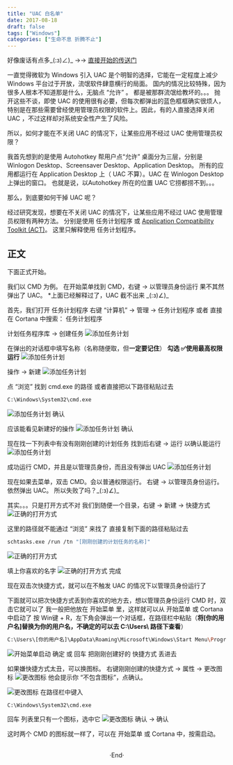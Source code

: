 ```yaml
---
title: "UAC 白名单"
date: 2017-08-18
draft: false
tags: ["Windows"]
categories: ["生命不息 折腾不止"]
---
```


好像废话有点多\_(:з)∠)\_ ->-> [直接开始的传送门](https://mogeko.github.io/2017/001/#Start)

一直觉得微软为 Windows 引入 UAC 是个明智的选择，它能在一定程度上减少 Windows 平台过于开放，流氓软件肆意横行的局面。
国内的情况比较特殊，因为很多人根本不知道那是什么，无脑点 “允许” 。
都是被那群流氓给教坏的。。。
抛开这些不谈，即使 UAC 的使用很有必要，但每次都弹出的蓝色框框确实很烦人，特别是在那些需要曾经使用管理员权限的软件上。因此，有的人直接选择关闭 UAC ，不过这样却对系统安全性产生了风险。

所以，如何才能在不关闭 UAC 的情况下，让某些应用不经过 UAC 使用管理员权限？

我首先想到的是使用 Autohotkey 帮用户点“允许”
桌面分为三层，分别是 Winlogon Desktop、Screensaver Desktop、Application Desktop。
所有的应用都运行在 Application Desktop 上（ UAC 不算）。UAC 在 Winlogon Desktop 上弹出的窗口。
也就是说，以Autohotkey 所在的位置 UAC 它捞都捞不到。。。

那么，到底要如何干掉 UAC 呢？

经过研究发现，想要在不关闭 UAC 的情况下，让某些应用不经过 UAC 使用管理员权限有两种方法。
分别是使用 任务计划程序 或 [Application Compatibility Toolkit (ACT)](https://technet.microsoft.com/en-us/library/cc766242(v=ws.10).aspx)。
这里只解释使用 任务计划程序。

<!-- more -->

## 正文

下面正式开始。

我们以 CMD 为例。
在开始菜单找到 CMD，右键 -> 以管理员身份运行
果不其然弹出了 UAC。
*上面已经解释过了，UAC 截不出来 \_(:з)∠)\_

首先，我们打开 任务计划程序
右键 “计算机” -> 管理 -> 任务计划程序
或者 直接在 Cortana 中搜索： 任务计划程序

计划任务程序库 -> 创建任务
<img alt="添加任务计划" src="https://mogeko.github.io/blog-images/r/001/RunCMDAdmin_1.png">

在弹出的对话框中填写名称（名称随便取，但**一定要记住**）
**勾选 ✅使用最高权限运行**
<img alt="添加任务计划" src="https://mogeko.github.io/blog-images/r/001/RunCMDAdmin_2.png">

操作 -> 新建
<img alt="添加任务计划" src="https://mogeko.github.io/blog-images/r/001/RunCMDAdmin_3.png">

点 “浏览” 找到 cmd.exe 的路径
或者直接把以下路径粘贴过去

```bash
C:\Windows\System32\cmd.exe
```

<img alt="添加任务计划" src="https://mogeko.github.io/blog-images/r/001/RunCMDAdmin_4.png">
确认

应该能看见新建好的操作
<img alt="添加任务计划" src="https://mogeko.github.io/blog-images/r/001/RunCMDAdmin_5.png">
确认

现在找一下列表中有没有刚刚创建的计划任务
找到后右键 -> 运行 以确认能运行
<img alt="添加任务计划" src="https://mogeko.github.io/blog-images/r/001/RunCMDAdmin_6.png">

成功运行 CMD，并且是以管理员身份，而且没有弹出 UAC
<img alt="添加任务计划" src="https://mogeko.github.io/blog-images/r/001/RunCMDAdmin_7.png">

现在如果去菜单，双击 CMD。会以普通权限运行。
右键 -> 以管理员身份运行。依然弹出 UAC。
所以失败了吗？\_(:з)∠)\_

其实。。。只是打开方式不对
我们到随便一个目录，右键 -> 新建 -> 快捷方式
<img alt="正确的打开方式" src="https://mogeko.github.io/blog-images/r/001/Shortcut_1.png">

这里的路径就不能通过 “浏览” 来找了
直接复制下面的路径粘贴过去

```bash
schtasks.exe /run /tn "[刚刚创建的计划任务的名称]"
```

<img alt="正确的打开方式" src="https://mogeko.github.io/blog-images/r/001/Shortcut_2.png">

填上你喜欢的名字
<img alt="正确的打开方式" src="https://mogeko.github.io/blog-images/r/001/Shortcut_3.png">
完成

现在双击次快捷方式，就可以在不触发 UAC 的情况下以管理员身份运行了

下面就可以把次快捷方式丢到你喜欢的地方去，想以管理员身份运行 CMD 时，双击它就可以了
我一般把他放在 开始菜单 里，这样就可以从 开始菜单 或 Cortana 中启动了
按 Win键 + R，左下角会弹出一个对话框，在路径栏中粘贴（**将[你的用户名]替换为你的用户名，不确定的可以去 C:\Users\ 路径下查看**）

```bash
C:\Users\[你的用户名]\AppData\Roaming\Microsoft\Windows\Start Menu\Programs\System Tools
```

<img alt="开始菜单启动" src="https://mogeko.github.io/blog-images/r/001/MoveStartMenu.png">
确定 或 回车
把刚刚创建好的 快捷方式 丢进去

如果嫌快捷方式太丑，可以换图标。
右键刚刚创建的快捷方式 -> 属性 -> 更改图标
<img alt="更改图标" src="https://mogeko.github.io/blog-images/r/001/ReIcon_1.png">
他会提示你 “不包含图标”，点确认。

<img alt="更改图标" src="https://mogeko.github.io/blog-images/r/001/ReIcon_2.png">
在路径栏中键入

```bash
C:\Windows\System32\cmd.exe
```

回车 列表里只有一个图标，选中它
<img alt="更改图标" src="https://mogeko.github.io/blog-images/r/001/ReIcon_3.png">
确认 -> 确认

这时两个 CMD 的图标就一样了，可以在 开始菜单 或 Cortana 中，按需启动。



<br>

<center>  ·End·  </center>
